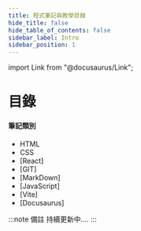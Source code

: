 ```yaml
---
title: 程式筆記與教學目錄
hide_title: false
hide_table_of_contents: false
sidebar_label: Intro
sidebar_position: 1
---
```


import Link from "@docusaurus/Link";

# 目錄


#### 筆記類別
- <Link to='/docs/category/html'>HTML</Link>
- <Link to='/docs/category/css'>CSS</Link>
- [React]
- [GIT]
- [MarkDown]
- [JavaScript]
- [Vite]
- [Docusaurus]

:::note 備註
持續更新中....
:::
